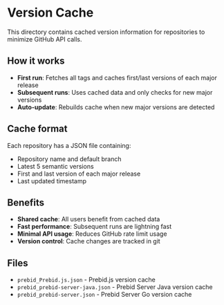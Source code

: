 # Version Cache

This directory contains cached version information for repositories to minimize GitHub API calls.

## How it works

- **First run**: Fetches all tags and caches first/last versions of each major release
- **Subsequent runs**: Uses cached data and only checks for new major versions
- **Auto-update**: Rebuilds cache when new major versions are detected

## Cache format

Each repository has a JSON file containing:
- Repository name and default branch
- Latest 5 semantic versions
- First and last version of each major release
- Last updated timestamp

## Benefits

- **Shared cache**: All users benefit from cached data
- **Fast performance**: Subsequent runs are lightning fast
- **Minimal API usage**: Reduces GitHub rate limit usage
- **Version control**: Cache changes are tracked in git

## Files

- `prebid_Prebid.js.json` - Prebid.js version cache
- `prebid_prebid-server-java.json` - Prebid Server Java version cache  
- `prebid_prebid-server.json` - Prebid Server Go version cache